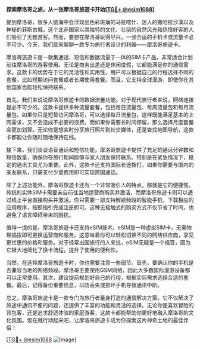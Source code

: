 **探索摩洛哥之旅，从一张摩洛哥旅遊卡开始[[TG💪+ @esim1088](https://t.me/s/esim1088)]**

提到摩洛哥，很多人脑海中会浮现出色彩斑斓的马拉喀什、迷人的撒哈拉沙漠以及神秘的菲斯古城。这个北非国家以其独特的文化、壮丽的自然风光和热情好客的人们吸引了无数游客。然而，要想在摩洛哥玩得尽兴，一张合适的手机卡或流量卡必不可少。今天，我们就来聊聊一款专为旅行者设计的利器——摩洛哥旅遊卡。

摩洛哥旅遊卡是一款集通话、短信和数据流量于一体的SIM卡产品，非常适合计划前往摩洛哥的游客使用。无论是商务出差还是休闲度假，它都能满足你的通信需求。这款卡的优势在于它的灵活性和实用性，用户可以根据自己的行程选择不同的套餐，比如短期访问套餐或者长期使用套餐。而且，它支持全球漫游，即使你在其他国家也能轻松保持联系。

首先，我们来说说摩洛哥旅遊卡的数据流量功能。对于现代旅行者来说，网络连接是必不可少的。这款卡提供多种流量套餐，包括每日流量包、每周流量包和每月流量包。如果你只是短暂访问摩洛哥，可以选择每日流量包，这样既能满足基本的上网需求，又不会造成不必要的浪费。而如果你需要长时间停留，那么选择月度套餐会更加划算。无论你是想实时分享旅行照片到社交媒体，还是查找地图导航，这款卡都能让你随时随地保持在线。

接下来，我们谈谈语音通话和短信功能。摩洛哥旅遊卡提供了充足的通话分钟数和短信数量，确保你在旅行期间能够与家人朋友保持联系。特别是在紧急情况下，稳定的通讯工具尤为重要。此外，这款卡还支持国际长途拨打，如果你需要与国内的亲友联系，只需支付少量费用即可实现跨国通话。

除了上述功能外，摩洛哥旅遊卡还有一个非常吸引人的特点，那就是它的便捷性。传统的实体SIM卡需要亲自前往当地运营商购买并激活，而摩洛哥旅遊卡则可以通过线上平台直接购买并激活。你只需要一部支持解锁频段的智能手机，下载相应的应用程序，按照指引完成注册即可。这种无接触式的购买方式不仅节省了时间，也避免了语言障碍带来的困扰。

值得一提的是，摩洛哥旅遊卡还支持eSIM技术。eSIM是一种虚拟SIM卡，无需物理插拔即可更换运营商和服务。这意味着你可以轻松切换不同的网络供应商，享受更优惠的价格和服务。对于经常出国旅行的人来说，eSIM无疑是一个福音，因为它极大地简化了换卡流程，提升了使用的便利性。

当然，在选择摩洛哥旅遊卡时，你也需要注意一些细节。首先，要确认你的手机是否兼容当地的网络频段。摩洛哥主要使用GSM网络，因此大多数国际漫游设备都可以正常使用。其次，建议提前规划好自己的行程，根据实际需求选择合适的套餐。最后，记得备份重要信息，以防丢失或损坏手机导致通讯中断。

总之，摩洛哥旅遊卡是一款专门为旅行者量身打造的通信解决方案。它不仅解决了旅途中通讯不便的问题，还提供了丰富的功能和灵活的选择。无论你是喜欢冒险的背包客，还是追求舒适体验的家庭游客，这款卡都能帮助你更好地融入摩洛哥的文化氛围。现在就行动起来吧，让摩洛哥旅遊卡成为你探索这片神奇土地的最佳伴侣！

[[TG💪+ @esim1088](https://t.me/s/esim1088) ![Image](https://i.postimg.cc/4NQfJmqS/Snipaste-2025-05-13-00-14-12.png)]
